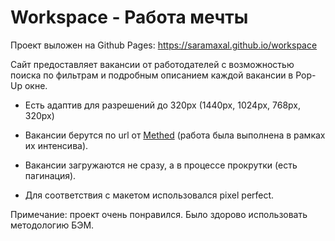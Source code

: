 # Workspace - Работа мечты

Проект выложен на Github Pages: https://saramaxal.github.io/workspace

Сайт предоставляет вакансии от работодателей с возможностью поиска по фильтрам и подробным описанием каждой вакансии в Pop-Up окне. 

- Есть адаптив для разрешений до 320px (1440px, 1024px, 768px, 320px)

- Вакансии берутся по url от [Methed](https://methed.ru/) (работа была выполнена в рамках их интенсива).

- Вакансии загружаются не сразу, а в процессе прокрутки (есть пагинация).

- Для соответствия с макетом использовался pixel perfect.

Примечание: проект очень понравился. Было здорово использовать методологию БЭМ.



